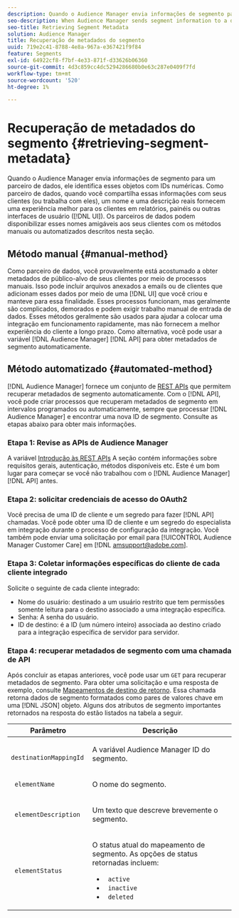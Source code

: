 ```yaml
---
description: Quando o Audience Manager envia informações de segmento para um parceiro de dados, ele identifica esses objetos com IDs numéricas. Como parceiro de dados, quando você compartilha essas informações com seus clientes (ou trabalha com eles mesmo), um nome e uma descrição reais fornecem uma experiência melhor para os clientes em relatórios, painéis ou outras interfaces de usuário (IU). Os parceiros de dados podem disponibilizar esses nomes amigáveis aos seus clientes com os métodos manuais ou automatizados descritos nesta seção.
seo-description: When Audience Manager sends segment information to a data partner, it identifies these objects with numeric IDs. As a data partner, when you share this information with your customers (or work with it yourself), an actual name and description provide a better experience for customers in reports, dashboards, or other user interfaces (UI). Data partners can make these friendly names available to their customers with either the manual or automated methods described in this section.
seo-title: Retrieving Segment Metadata
solution: Audience Manager
title: Recuperação de metadados do segmento
uuid: 719e2c41-8788-4e8a-967a-e367421f9f84
feature: Segments
exl-id: 64922cf8-f7bf-4e33-871f-d33626b06360
source-git-commit: 4d3c859cc4dc5294286680b0e63c287e0409f7fd
workflow-type: tm+mt
source-wordcount: '520'
ht-degree: 1%

---
```


# Recuperação de metadados do segmento {#retrieving-segment-metadata}

Quando o Audience Manager envia informações de segmento para um parceiro de dados, ele identifica esses objetos com IDs numéricas. Como parceiro de dados, quando você compartilha essas informações com seus clientes (ou trabalha com eles), um nome e uma descrição reais fornecem uma experiência melhor para os clientes em relatórios, painéis ou outras interfaces de usuário ([!DNL UI]). Os parceiros de dados podem disponibilizar esses nomes amigáveis aos seus clientes com os métodos manuais ou automatizados descritos nesta seção.

## Método manual {#manual-method}

Como parceiro de dados, você provavelmente está acostumado a obter metadados de público-alvo de seus clientes por meio de processos manuais. Isso pode incluir arquivos anexados a emails ou de clientes que adicionam esses dados por meio de uma [!DNL UI] que você criou e manteve para essa finalidade. Esses processos funcionam, mas geralmente são complicados, demorados e podem exigir trabalho manual de entrada de dados. Esses métodos geralmente são usados para ajudar a colocar uma integração em funcionamento rapidamente, mas não fornecem a melhor experiência do cliente a longo prazo. Como alternativa, você pode usar a variável [!DNL Audience Manager] [!DNL API] para obter metadados de segmento automaticamente.

## Método automatizado {#automated-method}

[!DNL Audience Manager] fornece um conjunto de [REST APIs](../../api/rest-api-main/rest-api-main.md) que permitem recuperar metadados de segmento automaticamente. Com o [!DNL API], você pode criar processos que recuperam metadados de segmento em intervalos programados ou automaticamente, sempre que processar [!DNL Audience Manager] e encontrar uma nova ID de segmento. Consulte as etapas abaixo para obter mais informações.

### Etapa 1: Revise as APIs de Audience Manager

A variável [Introdução às REST APIs](../../api/rest-api-main/aam-api-getting-started.md) A seção contém informações sobre requisitos gerais, autenticação, métodos disponíveis etc. Este é um bom lugar para começar se você não trabalhou com o [!DNL Audience Manager] [!DNL API] antes.

### Etapa 2: solicitar credenciais de acesso do OAuth2

Você precisa de uma ID de cliente e um segredo para fazer [!DNL API] chamadas. Você pode obter uma ID de cliente e um segredo do especialista em integração durante o processo de configuração da integração. Você também pode enviar uma solicitação por email para [!UICONTROL Audience Manager Customer Care] em [!DNL amsupport@adobe.com].

### Etapa 3: Coletar informações específicas do cliente de cada cliente integrado

Solicite o seguinte de cada cliente integrado:

* Nome do usuário: destinado a um usuário restrito que tem permissões somente leitura para o destino associado a uma integração específica.
* Senha: A senha do usuário.
* ID de destino: é a ID (um número inteiro) associada ao destino criado para a integração específica de servidor para servidor.

### Etapa 4: recuperar metadados de segmento com uma chamada de API

Após concluir as etapas anteriores, você pode usar um `GET` para recuperar metadados de segmento. Para obter uma solicitação e uma resposta de exemplo, consulte [Mapeamentos de destino de retorno](../../api/rest-api-main/aam-api-destinations/aam-api-retrieve-destinations.md#return-dest-mappings). Essa chamada retorna dados de segmento formatados como pares de valores chave em uma [!DNL JSON] objeto. Alguns dos atributos de segmento importantes retornados na resposta do estão listados na tabela a seguir.

<table id="table_446384AE9A36408A9C570CB7DB72C3D6"> 
 <thead> 
  <tr> 
   <th colname="col1" class="entry"> Parâmetro </th> 
   <th colname="col2" class="entry"> Descrição </th> 
  </tr> 
 </thead>
 <tbody> 
  <tr> 
   <td colname="col1"> <p> <code> destinationMappingId</code> </p> </td> 
   <td colname="col2"> <p>A variável <span class="keyword"> Audience Manager</span> ID do segmento. </p> </td> 
  </tr> 
  <tr> 
   <td colname="col1"> <p> <code> elementName</code> </p> </td> 
   <td colname="col2"> <p>O nome do segmento. </p> </td> 
  </tr> 
  <tr> 
   <td colname="col1"> <p> <code> elementDescription</code> </p> </td> 
   <td colname="col2"> <p>Um texto que descreve brevemente o segmento. </p> </td> 
  </tr> 
  <tr> 
   <td colname="col1"> <p> <code> elementStatus</code> </p> </td> 
   <td colname="col2"> <p>O status atual do mapeamento de segmento. As opções de status retornadas incluem: </p> 
    <ul id="ul_BA3A1F5A773D4ECD9A1A3A1118BDDA8A"> 
     <li id="li_A12B858BD0AD4F35BCD50A4D113D86FF"> <code> active</code> </li> 
     <li id="li_98C04A861C2D4364B5FBD24498E8E9C5"> <code> inactive</code> </li> 
     <li id="li_1913A10948894FF3B507C0A3FE775CC1"> <code> deleted</code> </li> 
    </ul> </td> 
  </tr> 
 </tbody> 
</table>
